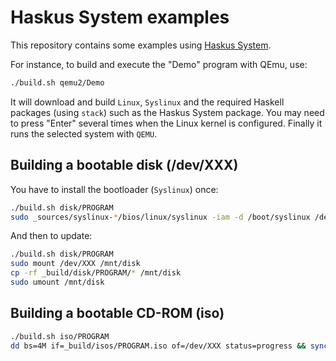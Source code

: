 # Haskus System examples

This repository contains some examples using [Haskus System](http://haskus.org/system/).

For instance, to build and execute the "Demo" program with QEmu, use:

```bash
./build.sh qemu2/Demo
```

It will download and build `Linux`, `Syslinux` and the required Haskell packages
(using `stack`) such as the Haskus System package. You may need to press "Enter"
several times when the Linux kernel is configured. Finally it runs the selected
system with `QEMU`.


## Building a bootable disk (/dev/XXX)

You have to install the bootloader (`Syslinux`) once:

```bash
./build.sh disk/PROGRAM
sudo _sources/syslinux-*/bios/linux/syslinux -iam -d /boot/syslinux /dev/XXX 
```

And then to update:

```bash
./build.sh disk/PROGRAM
sudo mount /dev/XXX /mnt/disk
cp -rf _build/disk/PROGRAM/* /mnt/disk
sudo umount /mnt/disk
```


## Building a bootable CD-ROM (iso)

```bash
./build.sh iso/PROGRAM
dd bs=4M if=_build/isos/PROGRAM.iso of=/dev/XXX status=progress && sync
```


